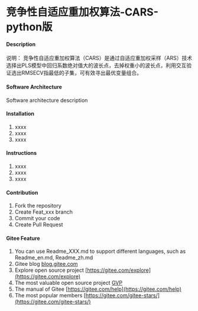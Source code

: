 # 竞争性自适应重加权算法-CARS-python版

#### Description
说明：  竞争性自适应重加权算法（CARS）是通过自适应重加权采样（ARS）技术选择出PLS模型中回归系数绝对值大的波长点，去掉权重小的波长点，利用交互验证选出RMSECV指最低的子集，可有效寻出最优变量组合。

#### Software Architecture
Software architecture description

#### Installation

1.  xxxx
2.  xxxx
3.  xxxx

#### Instructions

1.  xxxx
2.  xxxx
3.  xxxx

#### Contribution

1.  Fork the repository
2.  Create Feat_xxx branch
3.  Commit your code
4.  Create Pull Request


#### Gitee Feature

1.  You can use Readme\_XXX.md to support different languages, such as Readme\_en.md, Readme\_zh.md
2.  Gitee blog [blog.gitee.com](https://blog.gitee.com)
3.  Explore open source project [https://gitee.com/explore](https://gitee.com/explore)
4.  The most valuable open source project [GVP](https://gitee.com/gvp)
5.  The manual of Gitee [https://gitee.com/help](https://gitee.com/help)
6.  The most popular members  [https://gitee.com/gitee-stars/](https://gitee.com/gitee-stars/)
